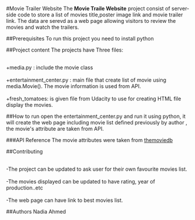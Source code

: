 #Movie Trailer Website
The **Movie Traile Website** project consist of server-side code to store a list of movies title,poster image link and movie trailer link. The data are serevd as a web page allowing visitors to review the movies
and watch the trailers. 



##Prerequisites
To run this project you need to install python

##Project content
The projects have Three files:

<br/>+media.py : include the movie class<br/>
<br/>+entertainment_center.py : main file that create list of movie using 
 media.Movie(). The movie information is used from API.<br/>
<br/>+fresh_tomatoes: is given file from Udacity to use for creating HTML file 
display the movies.<br/>

##How to run
open the entertainment_center.py and run it using python,
it will create the web page including movie list defined previously by 
author , the movie's attribute are taken from API.


###API Reference
The movie attributes were taken from [themoviedb](https://www.themoviedb.org/documentation/api)

##Contributing

<br/>-The project can be updated to ask user for their own
 favourite movies list.<br/>
<br/>-The movies displayed can be updated to have rating, year of production..etc<br/>
<br/>-The web page can have link to best movies list.<br/>

##Authors
 Nadia Ahmed
